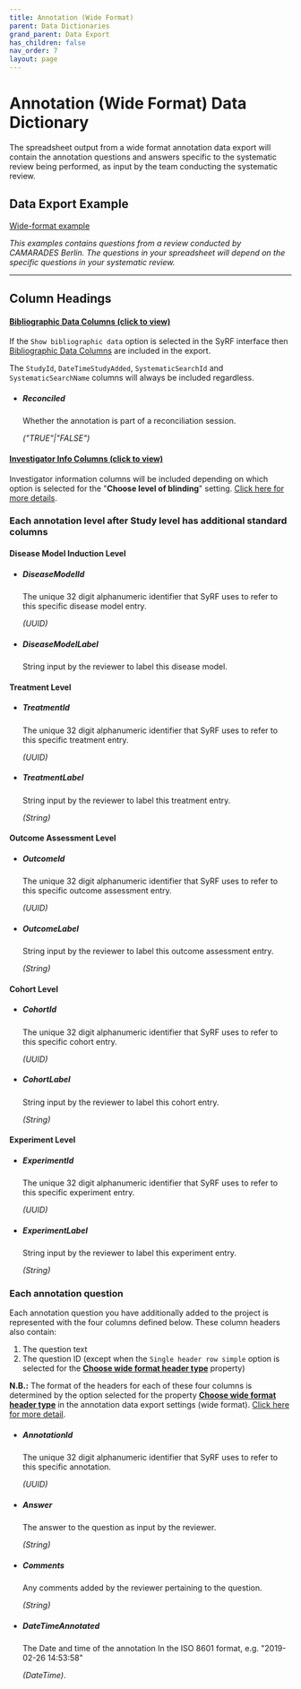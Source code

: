 ```yaml
---
title: Annotation (Wide Format)
parent: Data Dictionaries
grand_parent: Data Export
has_children: false
nav_order: 7
layout: page
---
```


# Annotation (Wide Format) Data Dictionary

The spreadsheet output from a wide format annotation data export will contain the annotation questions and answers specific to the systematic review being performed, as input by the team conducting the systematic review.

## Data Export Example

[Wide-format example](./spreadsheet_templates/annotation_data-extraction-stage_study-level_wide-format_example.csv)

_This examples contains questions from a review conducted by CAMARADES Berlin. The questions in your spreadsheet will depend on the specific questions in your systematic review._

---

## Column Headings

#### [Bibliographic Data Columns (click to view)](../bibliographic.html)

If the `Show bibliographic data` option is selected in the SyRF interface then [Bibliographic Data Columns](../data-dictionary/bibliographic.html) are included in the export.

The `StudyId`, `DateTimeStudyAdded`, `SystematicSearchId` and `SystematicSearchName` columns will always be included regardless.

- ##### **Reconciled**

  Whether the annotation is part of a reconciliation session.

  _("TRUE"\|"FALSE")_

#### [Investigator Info Columns (click to view)](../data-dictionary/investigator-info.html)

Investigator information columns will be included depending on which option is selected for the "**Choose level of blinding**" setting. [Click here for more details](../data-dictionary/investigator-info.html).

### Each annotation level after Study level has additional standard columns

#### Disease Model Induction Level

- ##### **DiseaseModelId**

  The unique 32 digit alphanumeric identifier that SyRF uses to refer to this specific disease model entry.

  _(UUID)_

- ##### **DiseaseModelLabel**
  String input by the reviewer to label this disease model.

#### Treatment Level

- ##### **TreatmentId**

  The unique 32 digit alphanumeric identifier that SyRF uses to refer to this specific treatment entry.

  _(UUID)_

- ##### **TreatmentLabel**

  String input by the reviewer to label this treatment entry.

  _(String)_

#### Outcome Assessment Level

- ##### **OutcomeId**

  The unique 32 digit alphanumeric identifier that SyRF uses to refer to this specific outcome assessment entry.

  _(UUID)_

- ##### **OutcomeLabel**

  String input by the reviewer to label this outcome assessment entry.

  _(String)_

#### Cohort Level

- ##### **CohortId**

  The unique 32 digit alphanumeric identifier that SyRF uses to refer to this specific cohort entry.

  _(UUID)_

- ##### **CohortLabel**

  String input by the reviewer to label this cohort entry.

  _(String)_

#### Experiment Level

- ##### **ExperimentId**

  The unique 32 digit alphanumeric identifier that SyRF uses to refer to this specific experiment entry.

  _(UUID)_

- ##### **ExperimentLabel**

  String input by the reviewer to label this experiment entry.

  _(String)_

### Each annotation question

Each annotation question you have additionally added to the project is represented with the four columns defined below.
These column headers also contain: 

1. The question text
2. The question ID (except when the `Single header row simple` option is selected for the [**Choose wide format header type**](../annotation.html#choose-wide-format-header-type-only-available-in-wide-format) property)

**N.B.:** The format of the headers for each of these four columns is determined by the option selected for the property [**Choose wide format header type**](../annotation.html#choose-wide-format-header-type-only-available-in-wide-format) in the annotation data export settings (wide format). [Click here for more detail](../annotation.html#choose-wide-format-header-type-only-available-in-wide-format).

- ##### **AnnotationId**

  The unique 32 digit alphanumeric identifier that SyRF uses to refer to this specific annotation.

  _(UUID)_

- ##### **Answer**

  The answer to the question as input by the reviewer.

  _(String)_

- ##### **Comments**

  Any comments added by the reviewer pertaining to the question.

  _(String)_

- ##### **DateTimeAnnotated**

  The Date and time of the annotation In the ISO 8601 format, e.g. "2019-02-26 14:53:58"

  _(DateTime)_.
